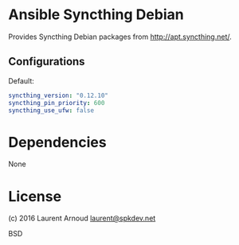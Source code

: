 # Ansible Syncthing Debian

Provides Syncthing Debian packages from <http://apt.syncthing.net/>.

## Configurations

Default:

~~~ yaml
syncthing_version: "0.12.10"
syncthing_pin_priority: 600
syncthing_use_ufw: false
~~~

# Dependencies

None

# License

(c) 2016 Laurent Arnoud <laurent@spkdev.net>

BSD
